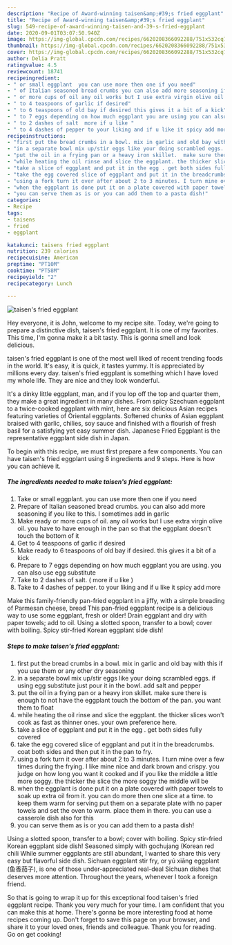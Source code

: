 ```yaml
---
description: "Recipe of Award-winning taisen&amp;#39;s fried eggplant"
title: "Recipe of Award-winning taisen&amp;#39;s fried eggplant"
slug: 549-recipe-of-award-winning-taisen-and-39-s-fried-eggplant
date: 2020-09-01T03:07:50.940Z
image: https://img-global.cpcdn.com/recipes/6620208366092288/751x532cq70/taisens-fried-eggplant-recipe-main-photo.jpg
thumbnail: https://img-global.cpcdn.com/recipes/6620208366092288/751x532cq70/taisens-fried-eggplant-recipe-main-photo.jpg
cover: https://img-global.cpcdn.com/recipes/6620208366092288/751x532cq70/taisens-fried-eggplant-recipe-main-photo.jpg
author: Delia Pratt
ratingvalue: 4.5
reviewcount: 18741
recipeingredient:
- " or small eggplant  you can use more then one if you need"
- " of Italian seasoned bread crumbs you can also add more seasoning if you like to this I sometimes add in garlic"
- " or more cups of oil any oil works but I use extra virgin olive oil you have to have enough in the pan so that the eggplant doesnt touch the bottom of it"
- " to 4 teaspoons of garlic if desired"
- " to 6 teaspoons of old bay if desired this gives it a bit of a kick"
- " to 7 eggs depending on how much eggplant you are using you can also use egg substitute"
- " to 2 dashes of salt  more if u like "
- " to 4 dashes of pepper to your liking and if u like it spicy add more"
recipeinstructions:
- "first put the bread crumbs in a bowl. mix in garlic and old bay with this if you use them or any other dry seasoning"
- "in a separate bowl mix up/stir eggs like your doing scrambled eggs. if using egg substitute just pour it in the bowl. add salt and pepper"
- "put the oil in a frying pan or a heavy iron skillet.  make sure there is enough to not have the eggplant touch the bottom of the pan. you want them to float"
- "while heating the oil rinse and slice the eggplant. the thicker slices won&#39;t cook as fast as thinner ones. your own preference here."
- "take a slice of eggplant and put it in the egg . get both sides fully covered"
- "take the egg covered slice of eggplant and put it in the breadcrumbs. coat both sides and then put it in the pan to fry."
- "using a fork turn it over after about 2 to 3 minutes. I turn mine over a few times during the frying. I like mine nice and dark brown and crispy. you judge on how long you want it cooked and if you like the middle a little more soggy. the thicker the slice the more soggy the middle will be"
- "when the eggplant is done put it on a plate covered with paper towels to soak up extra oil from it. you can do more then one slice at a time. to keep them warm for serving put them on a separate plate with no paper towels and set the oven to warm. place them in there. you can use a casserole dish also for this"
- "you can serve them as is or you can add them to a pasta dish!"
categories:
- Recipe
tags:
- taisens
- fried
- eggplant

katakunci: taisens fried eggplant 
nutrition: 239 calories
recipecuisine: American
preptime: "PT10M"
cooktime: "PT58M"
recipeyield: "2"
recipecategory: Lunch

---
```



![taisen&#39;s fried eggplant](https://img-global.cpcdn.com/recipes/6620208366092288/751x532cq70/taisens-fried-eggplant-recipe-main-photo.jpg)

Hey everyone, it is John, welcome to my recipe site. Today, we're going to prepare a distinctive dish, taisen&#39;s fried eggplant. It is one of my favorites. This time, I'm gonna make it a bit tasty. This is gonna smell and look delicious.

taisen&#39;s fried eggplant is one of the most well liked of recent trending foods in the world. It's easy, it is quick, it tastes yummy. It is appreciated by millions every day. taisen&#39;s fried eggplant is something which I have loved my whole life. They are nice and they look wonderful.

It&#39;s a dinky little eggplant, man, and if you lop off the top and quarter them, they make a great ingredient in many dishes. From spicy Szechuan eggplant to a twice-cooked eggplant with mint, here are six delicious Asian recipes featuring varieties of Oriental eggplants. Softened chunks of Asian eggplant braised with garlic, chilies, soy sauce and finished with a flourish of fresh basil for a satisfying yet easy summer dish. Japanese Fried Eggplant is the representative eggplant side dish in Japan.


To begin with this recipe, we must first prepare a few components. You can have taisen&#39;s fried eggplant using 8 ingredients and 9 steps. Here is how you can achieve it.

<!--inarticleads1-->

##### The ingredients needed to make taisen&#39;s fried eggplant:

1. Take  or small eggplant.  you can use more then one if you need
1. Prepare  of Italian seasoned bread crumbs. you can also add more seasoning if you like to this. I sometimes add in garlic
1. Make ready  or more cups of oil. any oil works but I use extra virgin olive oil. you have to have enough in the pan so that the eggplant doesn&#39;t touch the bottom of it
1. Get  to 4 teaspoons of garlic if desired
1. Make ready  to 6 teaspoons of old bay if desired. this gives it a bit of a kick
1. Prepare  to 7 eggs depending on how much eggplant you are using. you can also use egg substitute
1. Take  to 2 dashes of salt. ( more if u like )
1. Take  to 4 dashes of pepper. to your liking and if u like it spicy add more


Make this family-friendly pan-fried eggplant in a jiffy, with a simple breading of Parmesan cheese, bread This pan-fried eggplant recipe is a delicious way to use some eggplant, fresh or older! Drain eggplant and dry with paper towels; add to oil. Using a slotted spoon, transfer to a bowl; cover with boiling. Spicy stir-fried Korean eggplant side dish! 

<!--inarticleads2-->

##### Steps to make taisen&#39;s fried eggplant:

1. first put the bread crumbs in a bowl. mix in garlic and old bay with this if you use them or any other dry seasoning
1. in a separate bowl mix up/stir eggs like your doing scrambled eggs. if using egg substitute just pour it in the bowl. add salt and pepper
1. put the oil in a frying pan or a heavy iron skillet.  make sure there is enough to not have the eggplant touch the bottom of the pan. you want them to float
1. while heating the oil rinse and slice the eggplant. the thicker slices won&#39;t cook as fast as thinner ones. your own preference here.
1. take a slice of eggplant and put it in the egg . get both sides fully covered
1. take the egg covered slice of eggplant and put it in the breadcrumbs. coat both sides and then put it in the pan to fry.
1. using a fork turn it over after about 2 to 3 minutes. I turn mine over a few times during the frying. I like mine nice and dark brown and crispy. you judge on how long you want it cooked and if you like the middle a little more soggy. the thicker the slice the more soggy the middle will be
1. when the eggplant is done put it on a plate covered with paper towels to soak up extra oil from it. you can do more then one slice at a time. to keep them warm for serving put them on a separate plate with no paper towels and set the oven to warm. place them in there. you can use a casserole dish also for this
1. you can serve them as is or you can add them to a pasta dish!


Using a slotted spoon, transfer to a bowl; cover with boiling. Spicy stir-fried Korean eggplant side dish! Seasoned simply with gochujang (Korean red chili While summer eggplants are still abundant, I wanted to share this very easy but flavorful side dish. Sichuan eggplant stir fry, or yú xiāng eggplant (鱼香茄子), is one of those under-appreciated real-deal Sichuan dishes that deserves more attention. Throughout the years, whenever I took a foreign friend. 

So that is going to wrap it up for this exceptional food taisen&#39;s fried eggplant recipe. Thank you very much for your time. I am confident that you can make this at home. There's gonna be more interesting food at home recipes coming up. Don't forget to save this page on your browser, and share it to your loved ones, friends and colleague. Thank you for reading. Go on get cooking!
